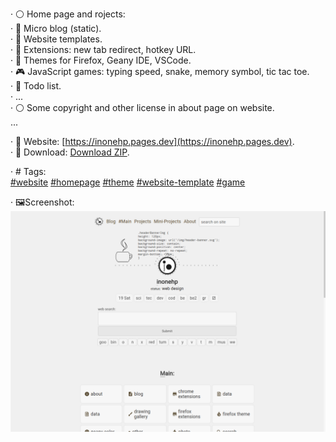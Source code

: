 




· ⚪ Home page and rojects:  
· 📝 Micro blog (static).  
· 📄 Website templates.  
· 🎨 Extensions: new tab redirect, hotkey URL.  
· 🎨 Themes for Firefox, Geany IDE, VSCode.  
· 🎮 JavaScript games: typing speed, snake, memory symbol, tic tac toe.  
· 📝 Todo list.  
· ...  
· ⚪ Some copyright and other license in about page on website.  
...  

· 🔗 Website: [https://inonehp.pages.dev](https://inonehp.pages.dev).  
· 💾 Download: [Download ZIP](https://github.com/inonehp/inonehp.pages.dev/archive/refs/heads/main.zip).  

· # Tags:  
[#website](https://github.com/topics/website?s=updated)
[#homepage](https://github.com/topics/homepage?s=updated)
[#theme](https://github.com/topics/theme?s=updated)
[#website-template](https://github.com/topics/website-template?s=updated)
[#game](https://github.com/topics/game?s=updated)

  
· 🖼️Screenshot:  
![screenshot](/img/screenshot.png)  
 
